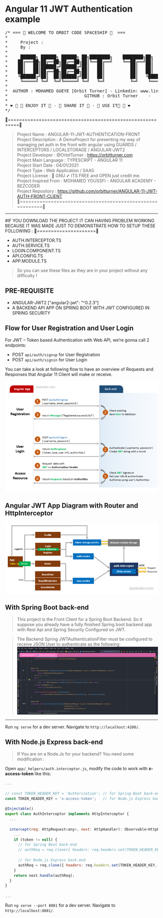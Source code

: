 # Angular 11 JWT Authentication example
<pre>
/* === 🌌 WELCOME TO ORBIT CODE SPACESHIP 🌌  ===
*   
*	  Project :                   
*	  By :
*
*     ██████╗ ██████╗ ██████╗ ██╗████████╗    ████████╗██╗   ██╗██████╗ ███╗   ██╗███████╗██████╗ 
*    ██╔═══██╗██╔══██╗██╔══██╗██║╚══██╔══╝    ╚══██╔══╝██║   ██║██╔══██╗████╗  ██║██╔════╝██╔══██╗
*    ██║   ██║██████╔╝██████╔╝██║   ██║          ██║   ██║   ██║██████╔╝██╔██╗ ██║█████╗  ██████╔╝
*    ██║   ██║██╔══██╗██╔══██╗██║   ██║          ██║   ██║   ██║██╔══██╗██║╚██╗██║██╔══╝  ██╔══██╗
*    ╚██████╔╝██║  ██║██████╔╝██║   ██║          ██║   ╚██████╔╝██║  ██║██║ ╚████║███████╗██║  ██║
*     ╚═════╝ ╚═╝  ╚═╝╚═════╝ ╚═╝   ╚═╝          ╚═╝    ╚═════╝ ╚═╝  ╚═╝╚═╝  ╚═══╝╚══════╝╚═╝  ╚═╝
*          
*  AUTHOR : MOHAMED GUEYE [Orbit Turner] - Linkedin: www.linkedin.com/in/orbitturner - Email: orbitturner@orbitturner.com
*                              GITHUB : Orbit Turner    -   Website: http://orbitturner.com/ 
*
* ❤ 🔹 💚 ENJOY IT 💚 - 💚 SHARE IT 💚 - 💚 USE IT💚 🔹 ❤
*/
</pre>
🔻==========================================================🔻<br/>
>Project Name            :   ANGULAR-11-JWT-AUTHENTICATION-FRONT<br/>
>Project Description     :   A DemoProject for presenting my way of managing jwt auth in the front with 
                               angular using GUARDS / INTERCEPTORS / LOCALSTORAGE / ANGULAR-JWT2<br/>
>Project Developer       :   @OrbitTurner : https://orbitturner.com<br/>
>Project Main Language   :   TYPESCRIPT - ANGULAR 11<br/>
>Project Start Date      :   04/01/2021<br/>
>Project Type            :   Web Application / SAAS<br/>
>Project License         :   💚 GNU ✔ ITS FREE and OPEN just credit me.<br/>
>Project Inspired From   :   MOHAMED YOUSSFI - ANGULAR ACADEMY - BEZCODER<br/>
>Project Repository      :   https://github.com/orbitturner/ANGULAR-11-JWT-AUTH-FRONT-CLIENT<br/>
🔻==========================================================🔻

--------------------------------------------------------------------------
#IF YOU DOWNLOAD THE PROJECT IT CAN HAVING PROBLEM WORKING BECAUSE IT WAS MADE JUST TO DEMONSTRATE HOW TO SETUP THESE FOLLOWING :
🔻=====================🔻
-  AUTH.INTERCEPTOR.TS
-  AUTH.SERVICE.TS
-  LOGIN.COMPONENT.TS
-  API.CONFIG.TS
-  APP.MODULE.TS

> So you can use these files as they are in your project without any difficulty !

## PRE-REQUISITE
- ANGULAR-JWT2 ["angular2-jwt": "^0.2.3"]
- A BACKEND API APP ON SPRING BOOT WITH JWT CONFIGURED IN SPRING SECURITY

## Flow for User Registration and User Login
For JWT – Token based Authentication with Web API, we’re gonna call 2 endpoints:
- POST `api/auth/signup` for User Registration
- POST `api/auth/signin` for User Login

You can take a look at following flow to have an overview of Requests and Responses that Angular 11 Client will make or receive.

![angular-11-jwt-authentication-flow](angular-11-jwt-authentication-flow.png)

## Angular JWT App Diagram with Router and HttpInterceptor
![angular-11-jwt-authentication-overview](angular-11-jwt-authentication-overview.png)


## With Spring Boot back-end

> This project is the Front Client for a Spring Boot Backend. So it suppose you already have a fully finished Spring boot backend app with Rest Api and Spring Security Configured on JWT.

> The Backend Spring JWTAuthenticationFilter must be configured to receive JSON User to authenticate as the following:
![spring-jwt-authentication-filter-overview](spring-jwtFilter-configuration.png)
--------------------------------------------------------------------------
Run `ng serve` for a dev server. Navigate to `http://localhost:4200/`.

## With Node.js Express back-end

> If You are on a Node.Js for your backend? You need some modification :

Open `app/_helpers/auth.interceptor.js`, modify the code to work with **x-access-token** like this:
```js
...

// const TOKEN_HEADER_KEY = 'Authorization'; // for Spring Boot back-end
const TOKEN_HEADER_KEY = 'x-access-token';   // for Node.js Express back-end

@Injectable()
export class AuthInterceptor implements HttpInterceptor {
  ...

  intercept(req: HttpRequest<any>, next: HttpHandler): Observable<HttpEvent<any>> {
    ...
    if (token != null) {
      // for Spring Boot back-end
      // authReq = req.clone({ headers: req.headers.set(TOKEN_HEADER_KEY, 'Bearer ' + token) });

      // for Node.js Express back-end
      authReq = req.clone({ headers: req.headers.set(TOKEN_HEADER_KEY, token) });
    }
    return next.handle(authReq);
  }
}

...
```

Run `ng serve --port 8081` for a dev server. Navigate to `http://localhost:8081/`.
